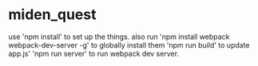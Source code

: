 # miden_quest
use 'npm install' to set up the things.
also run 'npm install webpack webpack-dev-server -g' to globally install them
'npm run build' to update app.js'
'npm run server' to run webpack dev server.
